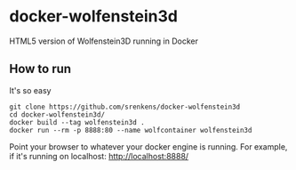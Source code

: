 # docker-wolfenstein3d
HTML5 version of Wolfenstein3D running in Docker


## How to run
It's so easy
```
git clone https://github.com/srenkens/docker-wolfenstein3d
cd docker-wolfenstein3d/
docker build --tag wolfenstein3d .
docker run --rm -p 8888:80 --name wolfcontainer wolfenstein3d
```

Point your browser to whatever your docker engine is running. For example, if it's running on localhost: [http://localhost:8888/](http://localhost:8888/)
